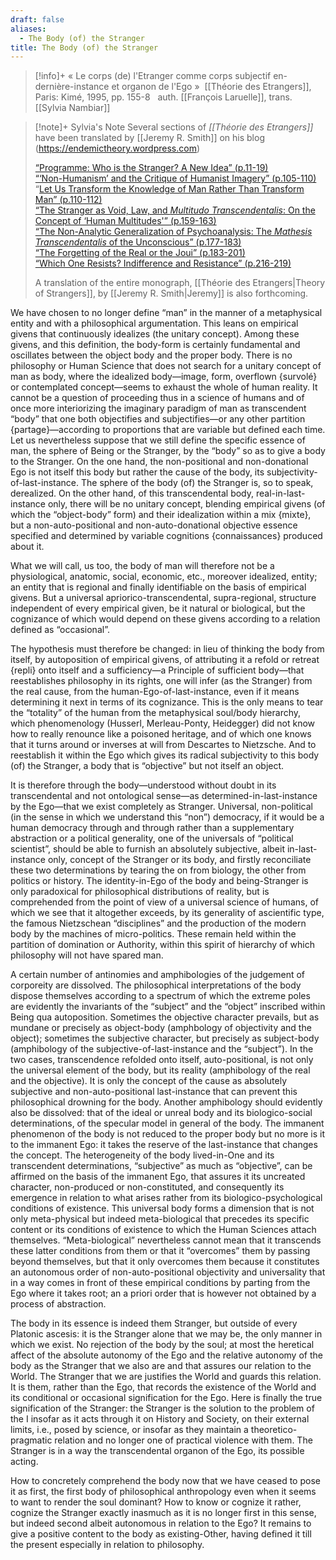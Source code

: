```yaml
---
draft: false
aliases:
  - The Body (of) the Stranger
title: The Body (of) the Stranger
---
```


>[!info]+
>« Le corps (de) l'Etranger comme corps subjectif en-dernière-ins­tance et organon de l'Ego »
> [[Théorie des Etrangers]], Paris: Kimé, 1995, pp. 155-8
> 
>auth. [[François Laruelle]], trans. [[Sylvia Nambiar]]

>[!note]+ Sylvia's Note
>Several sections of _[[Théorie des Etrangers]]_ have been translated by [[Jeremy R. Smith]] on his blog (https://endemictheory.wordpress.com)
>	
>[“Programme: Who is the Stranger? A New Idea” (p.11-19)](https://endemictheory.wordpress.com/2021/05/16/translation-of-francois-laruelle-who-is-the-stranger-a-new-idea-from-theorie-des-etrangers-1995/)  
>[“‘Non-Humanism’ and the Critique of Humanist Imagery” (p.105-110)](https://endemictheory.wordpress.com/2021/01/10/translation-of-francois-laruelle-non-humanism-and-the-critique-of-humanist-imagery/)  
>“[Let Us Transform the Knowledge of Man Rather Than Transform Man” (p.110-112)](https://endemictheory.wordpress.com/2021/08/30/translation-of-francois-laruelle-let-us-transform-the-knowledge-of-man-rather-than-transform-man-from-theorie-des-etrangers-1995/)  
>[“The Stranger as Void, Law, and _Multitudo Transcendentalis_: On the Concept of ‘Human Multitudes'” (p.159-163)](https://endemictheory.wordpress.com/2021/04/09/translation-of-francois-laruelle-the-stranger-as-void-law-and-multitudo-transcendentalis-from-theorie-des-etrangers-1995/)  
>[“The Non-Analytic Generalization of Psychoanalysis: The _Mathesis Transcendentalis_ of the Unconscious” (p.177-183)](https://endemictheory.wordpress.com/2023/07/04/translation-of-francois-laruelle-the-non-analytic-generalization-of-psychoanalysis-the-mathesis-transcendentalis-of-the-unconscious-from-theorie-des-etrangers-1995/)  
>[“The Forgetting of the Real or the Joui” (p.183-201)](https://endemictheory.wordpress.com/2021/07/03/translation-of-francois-laruelle-the-forgetting-of-the-real-or-the-joui-from-theorie-des-etrangers-1995/)  
>[“Which One Resists? Indifference and Resistance” (p.216-219)](https://endemictheory.wordpress.com/2022/10/18/translation-of-francois-laruelle-which-one-resists-indifference-and-resistance-from-theorie-des-etrangers-1995/)
>
>A translation of the entire monograph, [[Théorie des Etrangers|Theory of Strangers]], by [[Jeremy R. Smith|Jeremy]] is also forthcoming.

We have chosen to no longer define “man” in the manner of a metaphysical entity and with a philosophical argumentation. This leans on empirical givens that continuously idealizes (the unitary concept). Among these givens, and this definition, the body-form is certainly fundamental and oscillates between the object body and the proper body. There is no philosophy or Human Science that does not search for a unitary concept of man as body, where the idealized body—image, form, overflown {survolé} or contemplated concept—seems to exhaust the whole of human reality. It cannot be a question of proceeding thus in a science of humans and of once more interiorizing the imaginary paradigm of man as transcendent “body” that one both objectifies and subjectifies—or any other partition {partage}—according to proportions that are variable but defined each time. Let us nevertheless suppose that we still define the specific essence of man, the sphere of Being or the Stranger, by the “body” so as to give a body to the Stranger. On the one hand, the non-positional and non-donational Ego is not itself this body but rather the cause of the body, its subjectivity-of-last-instance. The sphere of the body (of) the Stranger is, so to speak, derealized. On the other hand, of this transcendental body, real-in-last-instance only, there will be no unitary concept, blending empirical givens (of which the “object-body” form) and their idealization within a mix {mixte}, but a non-auto-positional and non-auto-donational objective essence specified and determined by variable cognitions {connaissances} produced about it.

What we will call, us too, the body of man will therefore not be a physiological, anatomic, social, economic, etc., moreover idealized, entity; an entity that is regional and finally identifiable on the basis of empirical givens. But a universal apriorico-transcendental, supra-regional, structure independent of every empirical given, be it natural or biological, but the cognizance of which would depend on these givens according to a relation defined as “occasional”.

The hypothesis must therefore be changed: in lieu of thinking the body from itself, by autoposition of empirical givens, of attributing it a refold or retreat {repli} onto itself and a sufficiency—a Principle of sufficient body—that reestablishes philosophy in its rights, one will infer (as the Stranger) from the real cause, from the human-Ego-of-last-instance, even if it means determining it next in terms of its cognizance. This is the only means to tear the “totality” of the human from the metaphysical soul/body hierarchy, which phenomenology (Husserl, Merleau-Ponty, Heidegger) did not know how to really renounce like a poisoned heritage, and of which one knows that it turns around or inverses at will from Descartes to Nietzsche. And to reestablish it within the Ego which gives its radical subjectivity to this body (of) the Stranger, a body that is “objective” but not itself an object.

It is therefore through the body—understood without doubt in its transcendental and not ontological sense—as determined-in-last-instance by the Ego—that we exist completely as Stranger. Universal, non-political (in the sense in which we understand this “non”) democracy, if it would be a human democracy through and through rather than a supplementary abstraction or a political generality, one of the universals of “political scientist”, should be able to furnish an absolutely subjective, albeit in-last-instance only, concept of the Stranger or its body, and firstly reconciliate these two determinations by tearing the on from biology, the other from politics or history. The identity-in-Ego of the body and being-Stranger is only paradoxical for philosophical distributions of reality, but is comprehended from the point of view of a universal science of humans, of which we see that it altogether exceeds, by its generality of ascientific type, the famous Nietzschean “disciplines” and the production of the modern body by the machines of micro-politics. These remain held within the partition of domination or Authority, within this spirit of hierarchy of which philosophy will not have spared man.

A certain number of antinomies and amphibologies of the judgement of corporeity are dissolved. The philosophical interpretations of the body dispose themselves according to a spectrum of which the extreme poles are evidently the invariants of the “subject” and the “object” inscribed within Being qua autoposition. Sometimes the objective character prevails, but as mundane or precisely as object-body (amphbology of objectivity and the object); sometimes the subjective character, but precisely as subject-body (amphibology of the subjective-of-last-instance and the “subject”). In the two cases, transcendence refolded onto itself, auto-positional, is not only the universal element of the body, but its reality (amphibology of the real and the objective). It is only the concept of the cause as absolutely subjective and non-auto-positional last-instance that can prevent this philosophical drowning for the body. Another amphibology should evidently also be dissolved: that of the ideal or unreal body and its biologico-social determinations, of the specular model in general of the body. The immanent phenomenon of the body is not reduced to the proper body but no more is it to the immanent Ego: it takes the reserve of the last-instance that changes the concept. The heterogeneity of the body lived-in-One and its transcendent determinations, “subjective” as much as “objective”, can be affirmed on the basis of the immanent Ego, that assures it its uncreated character, non-produced or non-constituted, and consequently its emergence in relation to what arises rather from its biologico-psychological conditions of existence. This universal body forms a dimension that is not only meta-physical but indeed meta-biological that precedes its specific content or its conditions of existence to which the Human Sciences attach themselves. “Meta-biological” nevertheless cannot mean that it transcends these latter conditions from them or that it “overcomes” them by passing beyond themselves, but that it only overcomes them because it constitutes an autonomous order of non-auto-positional objectivity and universality that in a way comes in front of these empirical conditions by parting from the Ego where it takes root; an a priori order that is however not obtained by a process of abstraction.

The body in its essence is indeed them Stranger, but outside of every Platonic ascesis: it is the Stranger alone that we may be, the only manner in which we exist. No rejection of the body by the soul; at most the heretical affect of the absolute autonomy of the Ego and the relative autonomy of the body as the Stranger that we also are and that assures our relation to the World. The Stranger that we are justifies the World and guards this relation. It is them, rather than the Ego, that records the existence of the World and its conditional or occasional signification for the Ego. Here is finally the true signification of the Stranger: the Stranger is the solution to the problem of the I insofar as it acts through it on History and Society, on their external limits, i.e., posed by science, or insofar as they maintain a theoretico-pragmatic relation and no longer one of practical violence with them. The Stranger is in a way the transcendental organon of the Ego, its possible acting.

How to concretely comprehend the body now that we have ceased to pose it as first, the first body of philosophical anthropology even when it seems to want to render the soul dominant? How to know or cognize it rather, cognize the Stranger exactly inasmuch as it is no longer first in this sense, but indeed second albeit autonomous in relation to the Ego? It remains to give a positive content to the body as existing-Other, having defined it till the present especially in relation to philosophy.